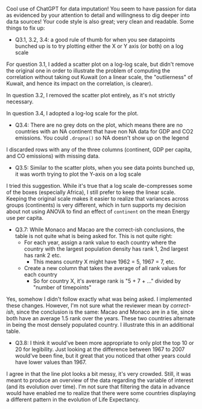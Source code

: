 Cool use of ChatGPT for data imputation! You seem to have passion for data as evidenced by your attention to detail and willingness to dig deeper into da:ta sources!
Your code style is also great; very clean and readable. Some things to fix up:
- Q3.1, 3.2, 3.4: a good rule of thumb for when you see datapoints bunched up is to try plotting either the X or Y axis (or both) on a log scale

For question 3.1, I added a scatter plot on a log-log scale, but didn't remove the original one in order to illustrate the problem of computing the correlation without taking out Kuwait (on a linear scale, the "outlierness" of Kuwait, and hence its impact on the correlation, is clearer).

In question 3.2, I removed the scatter plot entirely, as it's not strictly necessary.

In question 3.4, I adopted a log-log scale for the plot.

- Q3.4: There are no grey dots on the plot, which means there are no countries with an NA continent that have non NA data for GDP and CO2 emissions. You could `.dropna()` so NA doesn't show up on the legend

I discarded rows with any of the three columns (continent, GDP per capita, and CO emissions) with missing data.

- Q3.5: Similar to the scatter plots, when you see data points bunched up, it was worth trying to plot the Y-axis on a log scale

I tried this suggestion. While it's true that a log scale de-compresses some of the boxes (especially Africa), I still prefer to keep the linear scale. Keeping the original scale makes it easier to realize that variances across groups (continents) is very different, which in turn supports my decision about not using ANOVA to find an effect of `continent` on the mean Energy use per capita.

- Q3.7: While Monaco and Macao are the correct-ish conclusions, the table is not quite what is being asked for. This is not quite right:
	- For each year, assign a rank value to each country where the country with the largest population density has rank 1, 2nd largest has rank 2 etc.
		- This means country X might have 1962 = 5, 1967 = 7,  etc.
	- Create a new column that takes the average of all rank values for each country
		- So for country X, it's average rank is "5 + 7 + ..." divided  by "number of timepoints"

Yes, somehow I didn't follow exactly what was being asked. I implemented these changes. However, I'm not sure what the reviewer mean by *correct-ish*, since the conclusion is the same: Macao and Monaco are in a tie, since both have an average 1.5 rank over the years. These two countries alternate in being the most densely populated country. I illustrate this in an additional table.

- Q3.8: I think it would've been more appropriate to only plot the top 10 or 20 for legibility. Just looking at the difference between 1967 to 2007 would've been fine, but it great that you noticed that other years could have lower values than 1967.

I agree in that the line plot looks a bit messy, it's very crowded. Still, it was meant to produce an overview of the data regarding the variable of interest (and its evolution over time). I'm not sure that filtering the data in advance would have enabled me to realize that there were some countries displaying a different pattern in the evolution of Life Expectancy.
